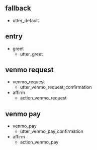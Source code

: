 ## fallback
- utter_default

## entry
* greet
   - utter_greet

## venmo request
* venmo_request
   - utter_venmo_request_confirmation
* affirm
   - action_venmo_request

## venmo pay
* venmo_pay
   - utter_venmo_pay_confirmation
* affirm
   - action_venmo_pay